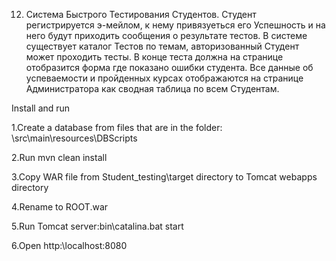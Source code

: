 12. Система Быстрого Тестирования Студентов. Студент регистрируется э-мейлом, к нему привязуеться его Успешность и на него будут приходить
сообщения о результате тестов. В системе существует каталог Тестов по темам, авторизованный Студент может проходить тесты. В конце теста
должна на странице отобразится форма где показано ошибки студента. Все данные об успеваемости и пройденных курсах отображаются на странице
Администратора как сводная таблица по всем Студентам. 

Install and run

1.Create a database from files that are in the folder: \src\main\resources\DBScripts

2.Run mvn clean install

3.Copy WAR file from Student_testing\target directory to Tomcat webapps directory

4.Rename to ROOT.war

5.Run Tomcat server:bin\catalina.bat start

6.Open http:\\localhost:8080
